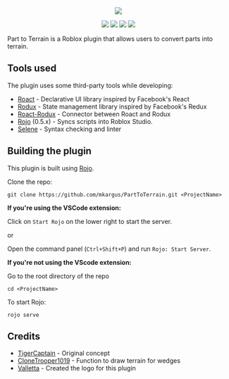 <div align="center">
  <img src="https://user-images.githubusercontent.com/14226603/50402248-1828e200-0763-11e9-9b84-7e34f0bd8ef2.png">

  [![](https://github.com/mkargus/PartToTerrain/workflows/lint/badge.svg?event=push)](https://github.com/mkargus/PartToTerrain/actions)
  [![](https://img.shields.io/github/release/mkargus/PartToTerrain.svg?style=flat-square)](https://github.com/mkargus/PartToTerrain/releases)
  [![](https://img.shields.io/badge/dynamic/json.svg?label=downloads&url=https%3A%2F%2Fapi.roblox.com%2FMarketplace%2FProductInfo%3FassetId%3D261634767&query=Sales&style=flat-square)](https://www.roblox.com/library/261634767/Part-to-Terrain)
  [![](https://img.shields.io/github/license/mkargus/PartToTerrain.svg?style=flat-square)](LICENSE.txt)
</div>

Part to Terrain is a Roblox plugin that allows users to convert parts into terrain.

## Tools used
The plugin uses some third-party tools while developing:
- [Roact](https://github.com/Roblox/Roact) - Declarative UI library inspired by Facebook's React
- [Rodux](https://github.com/Roblox/Rodux) - State management library inspired by Facebook's Redux
- [Roact-Rodux](https://github.com/Roblox/roact-rodux) - Connector between Roact and Rodux
- [Rojo](https://github.com/rojo-rbx/rojo) (0.5.x) - Syncs scripts into Roblox Studio.
- [Selene](https://github.com/Kampfkarren/selene) - Syntax checking and linter

## Building the plugin
This plugin is built using [Rojo](https://rojo.space/docs/0.5.x/guide/installation).

Clone the repo:
```
git clone https://github.com/mkargus/PartToTerrain.git <ProjectName>
```

**If you're using the VSCode extension:**

Click on `Start Rojo` on the lower right to start the server.

or

Open the command panel (`Ctrl+Shift+P`) and run `Rojo: Start Server`.

**If you're not using the VScode extension:**

Go to the root directory of the repo
```
cd <ProjectName>
```

To start Rojo:
```
rojo serve
```

## Credits
* [TigerCaptain](https://roblox.com/users/19053090/profile) - Original concept
* [CloneTrooper1019](https://roblox.com/users/2032622/profile) - Function to draw terrain for wedges
* [Valletta](https://twitter.com/valletta__) - Created the logo for this plugin
